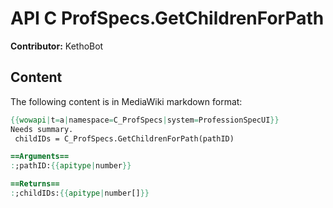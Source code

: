 # API C ProfSpecs.GetChildrenForPath

**Contributor:** KethoBot

## Content

The following content is in MediaWiki markdown format:

```mediawiki
{{wowapi|t=a|namespace=C_ProfSpecs|system=ProfessionSpecUI}}
Needs summary.
 childIDs = C_ProfSpecs.GetChildrenForPath(pathID)

==Arguments==
:;pathID:{{apitype|number}}

==Returns==
:;childIDs:{{apitype|number[]}}
```